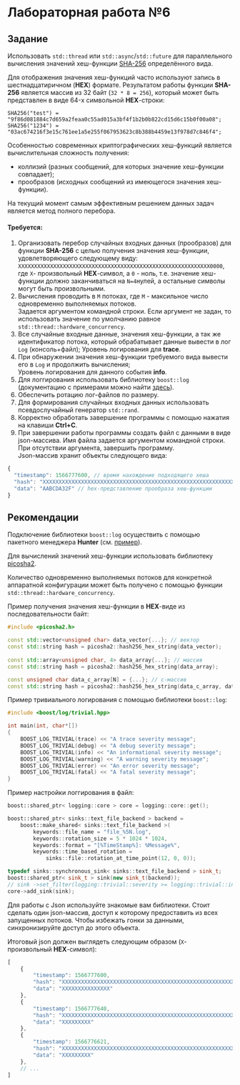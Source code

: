 # Лабораторная работа №6

## Задание

Использовать `std::thread` или `std::async`/`std::future` для параллельного вычисления значений хеш-функции [SHA-256](https://ru.wikipedia.org/wiki/SHA-2) определённого вида.

Для отображения значения хеш-функций часто используют запись в шестнадцатиричном (**HEX**) формате. Результатом работы функции **SHA-256** является массив из 32 байт (`32 * 8 = 256`), который может быть представлен в виде 64-x символьной **HEX**-строки:
```
SHA256("test") = "9f86d081884c7d659a2feaa0c55ad015a3bf4f1b2b0b822cd15d6c15b0f00a08";
SHA256("1234") = "03ac674216f3e15c761ee1a5e255f067953623c8b388b4459e13f978d7c846f4";
```

Особенностью современных криптографических хеш-функций является вычислительная сложность получения:
- коллизий (разных сообщений, для которых значение хеш-функции совпадает);
- прообразов (исходных сообщений из имеющегося значения хеш-функции).

На текущий момент самым эффективным решением данных задач является метод полного перебора.

#### Требуется:
1. Организовать перебор случайных входных данных (прообразов) для функции **SHA-256** с целью получения значения хеш-функции, удовлетворяющего следующему виду:
`XXXXXXXXXXXXXXXXXXXXXXXXXXXXXXXXXXXXXXXXXXXXXXXXXXXXXXXXXXXX0000`, где `X`- произвольный **HEX**-символ, а `0` - ноль, т.е. значение хеш-функции должно заканчиваться на `N=4`нулей, а остальные символы могут быть произвольными.
1. Вычисления проводить в `M` потоках, где `M` - максильное число одновременно выполняемых потоков. <br/>Задается аргументом командной строки. Если аргумент не задан, то использовать значение по умолчанию равное `std::thread::hardware_concurrency`.
1. Все случайные входные данные, значения хеш-функции, а так же идентификатор потока, который обрабатывает данные вывести в лог `Log` (консоль+файл); Уровень логирования для **trace**.
1. При обнаружении значения хеш-функции требуемого вида вывести его в `Log` и продолжить вычисления; <br/>Уровень логирования для данного события **info**.
1. Для логгирования использовать библиотеку `boost::log` (документацию с примерами можно найти [здесь](https://www.boost.org/doc/libs/1_63_0/libs/log/doc/html/log/tutorial.html#log.tutorial.trivial)).
1. Обеспечить ротацию лог-файлов по размеру.
1. Для формирования случайных входных данных использовать псевдослучайный генератор `std::rand`.
1. Корректно обработать завершение программы с помощью нажатия на клавиши **Ctrl+C**.
1. При завершении работы программы создать файл с данными в виде json-массива. Имя файла задается аргументом командной строки. При отсутствии аргумента, завершить программу. <br/>Json-массив хранит объекты следующего вида:
```js
{
  "timestamp": 1566777600, // время нахождение подходящего хеша
  "hash": "XXXXXXXXXXXXXXXXXXXXXXXXXXXXXXXXXXXXXXXXXXXXXXXXXXXXXXXXXXXX0000", // hex-представление полученного хеша
  "data": "AABCDA32F" // hex-представление прообраза хеш-функции
}
```


## Рекомендации

Подключение библиотеки `boost::log` осуществить с помощью пакетного менеджера **Hunter** (см. [пример](https://docs.hunter.sh/en/latest/packages/pkg/Boost.html)).

Для вычислений значений хеш-функции использовать библиотеку [picosha2](https://github.com/okdshin/PicoSHA2).

Количество одновременно выполняемых потоков для конкретной аппаратной конфигурации может быть получено с помощью функции `std::thread::hardware_concurrency`.

Пример получения значения хеш-функции в **HEX**-виде из последовательности байт:
```cpp
#include <picosha2.h>

const std::vector<unsigned char> data_vector{...}; // вектор
const std::string hash = picosha2::hash256_hex_string(data_vector);
         
const std::array<unsigned char, 4> data_array{...}; // массив
const std::string hash = picosha2::hash256_hex_string(data_array);

const unsigned char data_c_array[N] = {...}; // c-массив
const std::string hash = picosha2::hash256_hex_string(data_c_array, data_c_array + N);
```

Пример тривиального логирования с помощью библиотеки `boost::log`:
```cpp
#include <boost/log/trivial.hpp>

int main(int, char*[])
{
    BOOST_LOG_TRIVIAL(trace) << "A trace severity message";
    BOOST_LOG_TRIVIAL(debug) << "A debug severity message";
    BOOST_LOG_TRIVIAL(info) << "An informational severity message";
    BOOST_LOG_TRIVIAL(warning) << "A warning severity message";
    BOOST_LOG_TRIVIAL(error) << "An error severity message";
    BOOST_LOG_TRIVIAL(fatal) << "A fatal severity message";
}
```

Пример настройки логгирования в файл:
```cpp
boost::shared_ptr< logging::core > core = logging::core::get();

boost::shared_ptr< sinks::text_file_backend > backend =
    boost::make_shared< sinks::text_file_backend >(
        keywords::file_name = "file_%5N.log",
        keywords::rotation_size = 5 * 1024 * 1024,
        keywords::format = "[%TimeStamp%]: %Message%",
        keywords::time_based_rotation =
            sinks::file::rotation_at_time_point(12, 0, 0));

typedef sinks::synchronous_sink< sinks::text_file_backend > sink_t;
boost::shared_ptr< sink_t > sink(new sink_t(backend));
// sink ->set_filter(logging::trivial::severity >= logging::trivial::info);
core->add_sink(sink);
```

Для работы с Json используйте знакомые вам библиотеки. Стоит сделать один json-массив, доступ к которому предоставить из всех запущенных потоков. Чтобы избежать гонки за данными, синхронизируйте доступ до этого объекта.

Итоговый json должен выглядеть следующим образом (`X`- произвольный **HEX**-символ):
```js
[
    {
        "timestamp": 1566777600,
        "hash": "XXXXXXXXXXXXXXXXXXXXXXXXXXXXXXXXXXXXXXXXXXXXXXXXXXXXXXXXXXXX0000",
        "data": "XXXXXXXXXXXXXXX"
    },
    {
        "timestamp": 1566777640,
        "hash": "XXXXXXXXXXXXXXXXXXXXXXXXXXXXXXXXXXXXXXXXXXXXXXXXXXXXXXXXXXXX0000",
        "data": "XXXXXXXXX"
    },
    {
        "timestamp": 1566776621,
        "hash": "XXXXXXXXXXXXXXXXXXXXXXXXXXXXXXXXXXXXXXXXXXXXXXXXXXXXXXXXXXXX0000",
        "data": "XXXXXXXXX"
    },
    // ...
]
```
